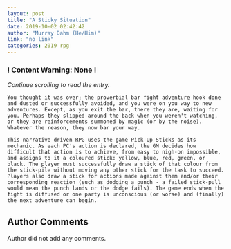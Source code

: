 ```yaml
---
layout: post
title: "A Sticky Situation"
date: 2019-10-02 02:42:42
author: "Murray Dahm (He/Him)"
link: "no link"
categories: 2019 rpg
---
```

<div id="warning"><div id="content"><h3><strong>! Content Warning: None !</strong></h3><i>Continue scrolling to read the entry.</i></div></div>
 
```
You thought it was over; the proverbial bar fight adventure hook done and dusted or successfully avoided, and you were on you way to new adventures. Except, as you exit the bar, there they are, waiting for you. Perhaps they slipped around the back when you weren't watching, or they are reinforcements summoned by magic (or by the noise). Whatever the reason, they now bar your way.

This narrative driven RPG uses the game Pick Up Sticks as its mechanic. As each PC's action is declared, the GM decides how difficult that action is to achieve, from easy to nigh-on impossible, and assigns to it a coloured stick: yellow, blue, red, green, or black. The player must successfully draw a stick of that colour from the stick-pile without moving any other stick for the task to succeed. Players also draw a stick for actions made against them and/or their corresponding reaction (such as dodging a punch - a failed stick-pull would mean the punch lands or the dodge fails). The game ends when the fight is diffused or one party is unconscious (or worse) and (finally) the next adventure can begin.
```
## Author Comments
Author did not add any comments.
